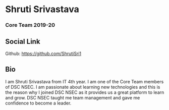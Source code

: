 # Shruti Srivastava

### Core Team 2019-20

## Social Link

Github: https://github.com/ShrutiSri1

## Bio

I am Shruti Srivastava from IT 4th year. I am one of the Core Team members of DSC NSEC. I am passionate about learning new technologies
and this is the reason why I joined DSC NSEC as it  provides us a great  platform to learn and grow. DSC NSEC taught me team management 
and gave me confidence to become a leader.
